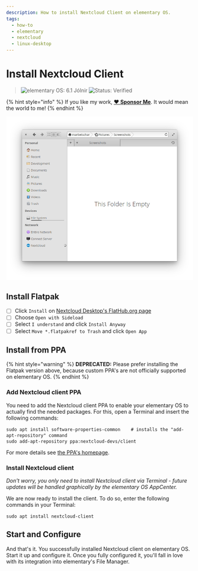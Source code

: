 ```yaml
---
description: How to install Nextcloud Client on elementary OS.
tags:
  - how-to
  - elementary
  - nextcloud
  - linux-desktop
---
```


# Install Nextcloud Client

> ![elementary OS: 6.1 Jólnir](https://img.shields.io/badge/elementary%C2%A0OS-6.1%20Jólnir-007aff)
> ![Status: Verified](https://img.shields.io/badge/status-verified-58c633)

{% hint style="info" %}
If you like my work, [**❤️ Sponsor Me**](https://github.com/sponsors/marbetschar). It would mean the world to me!
{% endhint %}

![elementary Files Nextcloud integration](../../.gitbook/assets/elementary-files-cloud-provider-nextcloud.png)

## Install Flatpak

* [ ] Click `Install` on [Nextcloud Desktop's FlatHub.org page](https://flathub.org/apps/details/com.nextcloud.desktopclient.nextcloud)
* [ ] Choose `Open with Sideload`
* [ ] Select `I understand` and click `Install Anyway`
* [ ] Select `Move *.flatpakref to Trash` and click `Open App`

## Install from PPA

{% hint style="warning" %}
**DEPRECATED:** Please prefer installing the Flatpak version above, because custom PPA's are not officially supported on elementary OS.
{% endhint %}

### Add Nextcloud client PPA

You need to add the Nextcloud client PPA to enable your elementary OS to actually find the needed packages. For this, open a Terminal and insert the following commands:

```text
sudo apt install software-properties-common    # installs the "add-apt-repository" command
sudo add-apt-repository ppa:nextcloud-devs/client
```

For more details see [the PPA's homepage](https://launchpad.net/~nextcloud-devs/+archive/ubuntu/client).

### Install Nextcloud client

_Don't worry, you only need to install Nextcloud client via Terminal - future updates will be handled graphically by the elementary OS AppCenter._

We are now ready to install the client. To do so, enter the following commands in your Terminal:

```text
sudo apt install nextcloud-client
```

## Start and Configure

And that's it. You successfully installed Nextcloud client on elementary OS. Start it up and configure it. Once you fully configured it, you'll fall in love with its integration into elementary's File Manager.

